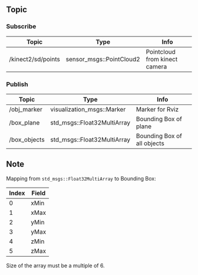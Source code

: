 ## Topic

### Subscribe

| Topic              | Type                     | Info                          |
| ------------------ | ------------------------ | ----------------------------- |
| /kinect2/sd/points | sensor_msgs::PointCloud2 | Pointcloud from kinect camera |

### Publish

| Topic         | Type                        | Info                        |
| ------------- | --------------------------- | --------------------------- |
| /obj\_marker  | visualization_msgs::Marker  | Marker for Rviz             |
| /box\_plane   | std_msgs::Float32MultiArray | Bounding Box of plane       |
| /box\_objects | std_msgs::Float32MultiArray | Bounding Box of all objects |

## Note

Mapping from `std_msgs::Float32MultiArray` to Bounding Box:

| Index | Field |
| ----- | ----- |
| 0     | xMin  |
| 1     | xMax  |
| 2     | yMin  |
| 3     | yMax  |
| 4     | zMin  |
| 5     | zMax  |

Size of the array must be a multiple of 6.